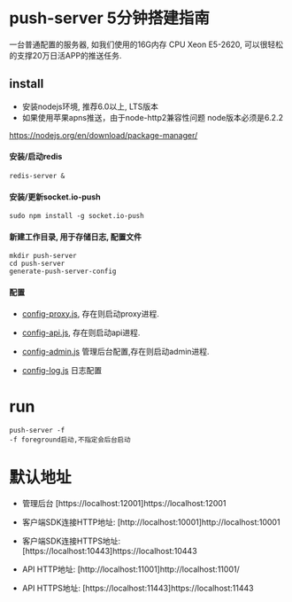 push-server 5分钟搭建指南
=======================
一台普通配置的服务器, 如我们使用的16G内存 CPU Xeon E5-2620, 可以很轻松的支撑20万日活APP的推送任务.

## install

* 安装nodejs环境, 推荐6.0以上, LTS版本
* 如果使用苹果apns推送，由于node-http2兼容性问题 node版本必须是6.2.2

https://nodejs.org/en/download/package-manager/

#### 安装/启动redis
```
redis-server &
```

####  安装/更新socket.io-push
```
sudo npm install -g socket.io-push
```

####  新建工作目录, 用于存储日志, 配置文件
```
mkdir push-server    
cd push-server
generate-push-server-config
```

#### 配置

* [config-proxy.js](config-proxy.js), 存在则启动proxy进程.

* [config-api.js](config-api.js), 存在则启动api进程.

* [config-admin.js](config-admin.js) 管理后台配置,存在则启动admin进程.

* [config-log.js](config-log.js) 日志配置

# run
```
push-server -f
-f foreground启动,不指定会后台启动
```

# 默认地址

* 管理后台 [https://localhost:12001]https://localhost:12001

* 客户端SDK连接HTTP地址: [http://localhost:10001]http://localhost:10001

* 客户端SDK连接HTTPS地址: [https://localhost:10443]https://localhost:10443

* API HTTP地址: [http://localhost:11001]http://localhost:11001/

* API HTTPS地址: [https://localhost:11443]https://localhost:11443
